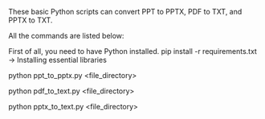These basic Python scripts can convert PPT to PPTX, PDF to TXT, and PPTX to TXT.

All the commands are listed below:

First of all, you need to have Python installed.
pip install -r requirements.txt → Installing essential libraries

python ppt_to_pptx.py <file_directory>

python pdf_to_text.py <file_directory>

python pptx_to_text.py <file_directory>

